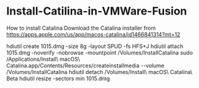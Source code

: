 # Install-Catilina-in-VMWare-Fusion
How to install Catalina 
Download the Catalina installer from https://apps.apple.com/us/app/macos-catalina/id1466841314?mt=12

hdiutil create 1015.dmg -size 8g -layout SPUD -fs HFS+J
hdiutil attach 1015.dmg -noverify -nobrowse -mountpoint /Volumes/InstallCatalina
sudo /Applications/Install\ macOS\ Catalina.app/Contents/Resources/createinstallmedia --volume /Volumes/InstallCatalina
hdiutil detach /Volumes/Install\ macOS\ Catalina\ Beta
hdiutil resize -sectors min 1015.dmg
